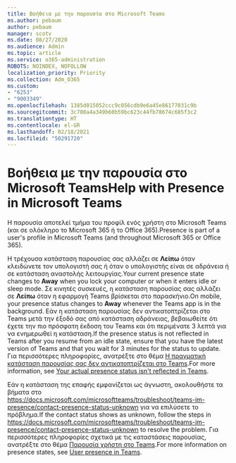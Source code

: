 ```yaml
---
title: Βοήθεια με την παρουσία στο Microsoft Teams
ms.author: pebaum
author: pebaum
manager: scotv
ms.date: 08/27/2020
ms.audience: Admin
ms.topic: article
ms.service: o365-administration
ROBOTS: NOINDEX, NOFOLLOW
localization_priority: Priority
ms.collection: Adm_O365
ms.custom:
- "6253"
- "9003349"
ms.openlocfilehash: 1385d015052ccc9c056cdb9e6a45e86177031c9b
ms.sourcegitcommit: 3c708a4a349b60b59bc623c44fb78674c685f3c2
ms.translationtype: HT
ms.contentlocale: el-GR
ms.lasthandoff: 02/18/2021
ms.locfileid: "50291720"
---
```

# <a name="help-with-presence-in-microsoft-teams"></a><span data-ttu-id="e556f-102">Βοήθεια με την παρουσία στο Microsoft Teams</span><span class="sxs-lookup"><span data-stu-id="e556f-102">Help with Presence in Microsoft Teams</span></span>

<span data-ttu-id="e556f-103">Η παρουσία αποτελεί τμήμα του προφίλ ενός χρήστη στο Microsoft Teams (και σε ολόκληρο το Microsoft 365 ή το Office 365).</span><span class="sxs-lookup"><span data-stu-id="e556f-103">Presence is part of a user's profile in Microsoft Teams (and throughout Microsoft 365 or Office 365).</span></span> 

<span data-ttu-id="e556f-104">Η τρέχουσα κατάσταση παρουσίας σας αλλάζει σε  **Λείπω**  όταν κλειδώνετε τον υπολογιστή σας ή όταν ο υπολογιστής είναι σε αδράνεια ή σε κατάσταση αναστολής λειτουργίας.</span><span class="sxs-lookup"><span data-stu-id="e556f-104">Your current presence state changes to  **Away**  when you lock your computer or when it enters idle or sleep mode.</span></span> <span data-ttu-id="e556f-105">Σε κινητές συσκευές, η κατάσταση παρουσίας σας αλλάζει σε **Λείπω**  όταν η εφαρμογή Teams βρίσκεται στο παρασκήνιο.</span><span class="sxs-lookup"><span data-stu-id="e556f-105">On mobile, your presence status changes to **Away**  whenever the Teams app is in the background.</span></span> <span data-ttu-id="e556f-106">Εάν η κατάσταση παρουσίας δεν αντικατοπτρίζεται στο Teams μετά την έξοδό σας από κατάσταση αδράνειας, βεβαιωθείτε ότι έχετε την πιο πρόσφατη έκδοση του Teams και ότι περιμένατε 3 λεπτά για να ενημερωθεί η κατάσταση.</span><span class="sxs-lookup"><span data-stu-id="e556f-106">If the presence status is not reflected in Teams after you resume from an idle state, ensure that you have the latest version of Teams and that you wait for 3 minutes for the status to update.</span></span> <span data-ttu-id="e556f-107">Για περισσότερες πληροφορίες, ανατρέξτε στο θέμα [Η πραγματική κατάσταση παρουσίας σας δεν αντικατοπτρίζεται στο Teams](https://docs.microsoft.com/microsoftteams/troubleshoot/teams-im-presence/presence-not-show-actual-status).</span><span class="sxs-lookup"><span data-stu-id="e556f-107">For more information, see [Your actual presence status isn't reflected in Teams](https://docs.microsoft.com/microsoftteams/troubleshoot/teams-im-presence/presence-not-show-actual-status).</span></span>

<span data-ttu-id="e556f-108">Εάν η κατάσταση της επαφής εμφανίζεται ως άγνωστη, ακολουθήστε τα βήματα στο https://docs.microsoft.com/microsoftteams/troubleshoot/teams-im-presence/contact-presence-status-unknown για να επιλύσετε το πρόβλημα.</span><span class="sxs-lookup"><span data-stu-id="e556f-108">If the contact status shows as unknown, follow the steps in https://docs.microsoft.com/microsoftteams/troubleshoot/teams-im-presence/contact-presence-status-unknown to resolve the problem.</span></span>
<span data-ttu-id="e556f-109">Για περισσότερες πληροφορίες σχετικά με τις καταστάσεις παρουσίας, ανατρέξτε στο θέμα [Παρουσία χρήστη στο Teams](https://docs.microsoft.com/microsoftteams/presence-admins).</span><span class="sxs-lookup"><span data-stu-id="e556f-109">For more information on presence states, see [User presence in Teams](https://docs.microsoft.com/microsoftteams/presence-admins).</span></span>


